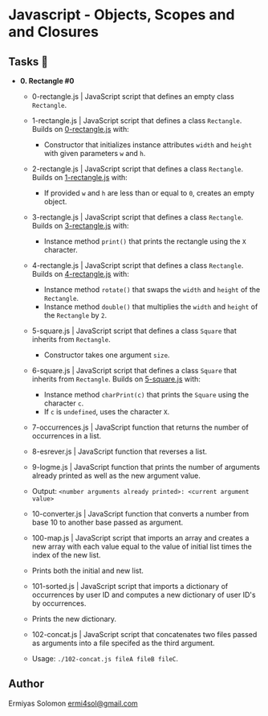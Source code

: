 # Javascript - Objects, Scopes and and Closures

## Tasks :page_with_curl:

* **0. Rectangle #0**
  * 0-rectangle.js | JavaScript script that defines an empty
  class `Rectangle`.


  * 1-rectangle.js | JavaScript script that defines a class
  `Rectangle`. Builds on [0-rectangle.js](./0-rectangle.js) with:
    * Constructor that initializes instance attributes `width` and `height` with
    given parameters `w` and `h`.


  * 2-rectangle.js | JavaScript script that defines a class
  `Rectangle`. Builds on [1-rectangle.js](./1-rectangle.js) with:
    * If provided `w` and `h` are less than or equal to `0`, creates an empty object.


  * 3-rectangle.js | JavaScript script that defines a class
  `Rectangle`. Builds on [3-rectangle.js](./3-rectangle.js) with:
    * Instance method `print()` that prints the rectangle using the `X` character.


  * 4-rectangle.js | JavaScript script that defines a class
  `Rectangle`. Builds on [4-rectangle.js](./4-rectangle.js) with:
    * Instance method `rotate()` that swaps the `width` and `height` of the `Rectangle`.
    * Instance method `double()` that multiplies the `width` and `height` of the
    `Rectangle` by `2`.


  * 5-square.js | JavaScript script that defines a class `Square`
  that inherits from `Rectangle`.
    * Constructor takes one argument `size`.


  * 6-square.js | JavaScript script that defines a class `Square`
  that inherits from `Rectangle`. Builds on [5-square.js](./5-square.js) with:
    * Instance method `charPrint(c)` that prints the `Square` using the character
    `c`.
    * If `c` is `undefined`, uses the character `X`.


  * 7-occurrences.js | JavaScript function that returns the
  number of occurrences in a list.


  * 8-esrever.js | JavaScript function that reverses a list.


  * 9-logme.js | JavaScript function that prints the number of
  arguments already printed as well as the new argument value.
  * Output: `<number arguments already printed>: <current argument value>`


  * 10-converter.js | JavaScript function that converts a number
  from base 10 to another base passed as argument.


  * 100-map.js | JavaScript script that imports an array and creates
  a new array with each value equal to the value of initial list times the index of
  the new list.
  * Prints both the initial and new list.


  * 101-sorted.js | JavaScript script that imports a dictionary
  of occurrences by user ID and computes a new dictionary of user ID's by occurrences.
  * Prints the new dictionary.


  * 102-concat.js | JavaScript script that concatenates two files
  passed as arguments into a file specifed as the third argument.
  * Usage: `./102-concat.js fileA fileB fileC`.

## Author
Ermiyas Solomon
<ermi4sol@gmail.com>